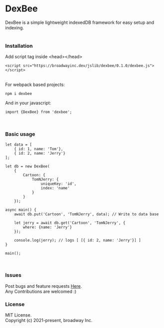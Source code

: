 # DexBee
DexBee is a simple lightweight indexedDB framework for easy setup and indexing.
<br/>
<br/>

### Installation
Add script tag inside &lt;head&gt;&lt;/head&gt;

```
<script src="https://broadwayinc.dev/jslib/dexbee/0.1.0/dexbee.js"></script>
```
<br/>
For webpack based projects:

```
npm i dexbee
```
And in your javascript:
```
import {DexBee} from 'dexbee';
```
<br/>

### Basic usage

```
let data = [
    { id: 1, name: 'Tom'},
    { id: 2, name: 'Jerry'}
];

let db = new DexBee(
    {
        Cartoon: {
            TomNJerry: {
                uniqueKey: 'id',
                index: 'name'
            }
        }
    });

async main() {
    await db.put('Cartoon', 'TomNJerry', data); // Write to data base
    
    let jerry = await db.get('Cartoon', 'TomNJerry', {
        where: {name: 'Jerry'}
    });
    
    console.log(jerry); // logs [ [{ id: 2, name: 'Jerry'}] ]
}

main();

```
<br/>

### Issues
Post bugs and feature requests [Here](https://github.com/broadwayinc/dexbee/issues).
<br/>
Any Contributions are welcomed :)

### License
MIT License.
<br/>
Copyright (c) 2021-present, broadway Inc.